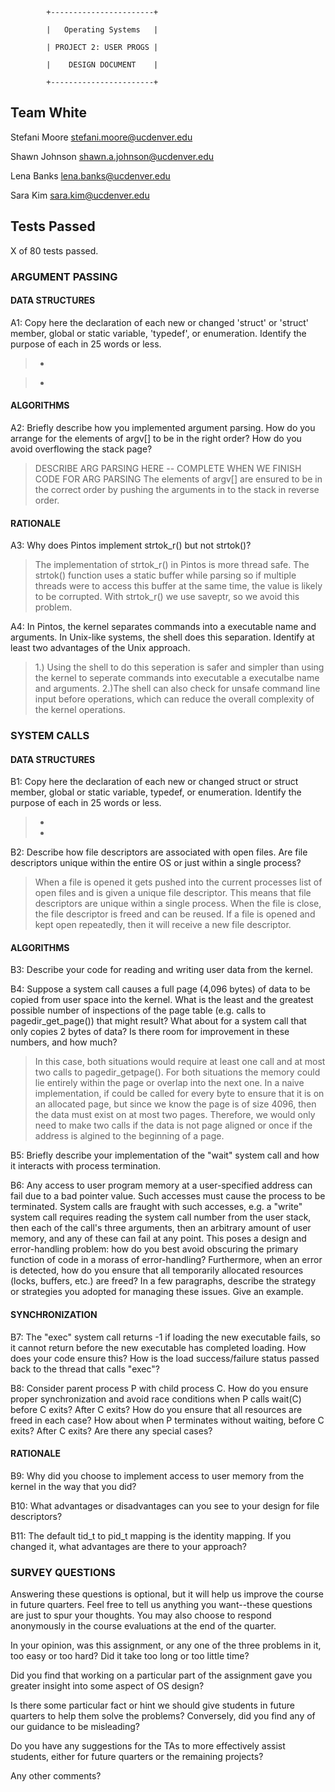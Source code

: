 
            +-----------------------+

            |   Operating Systems   |

            | PROJECT 2: USER PROGS |

            |    DESIGN DOCUMENT    |

            +-----------------------+
   
   
## Team White

Stefani Moore <stefani.moore@ucdenver.edu>

Shawn Johnson <shawn.a.johnson@ucdenver.edu>

Lena Banks <lena.banks@ucdenver.edu>

Sara Kim <sara.kim@ucdenver.edu>

## Tests Passed

X of 80 tests passed.

### ARGUMENT PASSING

#### DATA STRUCTURES

A1: Copy here the declaration of each new or changed 'struct' or 'struct' member, global or static variable, 'typedef', or enumeration. Identify the purpose of each in 25 words or less.

> * 

> * 

#### ALGORITHMS

A2: Briefly describe how you implemented argument parsing.  How do you arrange for the elements of argv[] to be in the right order? How do you avoid overflowing the stack page?

> DESCRIBE ARG PARSING HERE -- COMPLETE WHEN WE FINISH CODE FOR ARG PARSING
>The elements of argv[] are ensured to be in the correct order by pushing the arguments in to the stack in reverse order. 
 
#### RATIONALE

A3: Why does Pintos implement strtok_r() but not strtok()?

>The implementation of strtok_r() in Pintos is more thread safe. The strtok() function uses a static buffer while parsing so if multiple threads were to access this buffer at the same time, the value is likely to be corrupted. With strtok_r() we use saveptr, so we avoid this problem.

A4: In Pintos, the kernel separates commands into a executable name and arguments.  In Unix-like systems, the shell does this separation.  Identify at least two advantages of the Unix approach.

>1.) Using the shell to do this seperation is safer and simpler than using the kernel to seperate commands into executable a executalbe name and arguments. 
>2.)The shell can also check for unsafe command line input before operations, which can reduce the overall complexity of the kernel operations. 

### SYSTEM CALLS


#### DATA STRUCTURES


B1: Copy here the declaration of each new or changed struct or struct member, global or static variable, typedef, or enumeration. Identify the purpose of each in 25 words or less.

> * 
> *

B2: Describe how file descriptors are associated with open files. Are file descriptors unique within the entire OS or just within a single process?

>When a file is opened it gets pushed into the current processes list of open files and is given a unique file descriptor. This means that file descriptors are unique within a single process. When the file is close, the file descriptor is freed and can be reused. If a file is opened and kept open repeatedly, then it will receive a new file descriptor.


#### ALGORITHMS

B3: Describe your code for reading and writing user data from the kernel.

> 

B4:  Suppose a system call causes a full page (4,096 bytes) of data to be copied from user space into the kernel.  What is the least and the greatest possible number of inspections of the page table (e.g. calls to pagedir_get_page()) that might result?  What about for a system call that only copies 2 bytes of data?  Is there room for improvement in these numbers, and how much?

>In this case, both situations would require at least one call and at most two calls to pagedir_getpage(). For both situations the memory could lie entirely within the page or overlap into the next one. In a naive implementation, if could be called for every byte to ensure that it is on an allocated page, but since we know the page is of size 4096, then the data must exist on at most two pages. Therefore, we would only need to make two calls if the data is not page aligned or once if the address is algined to the beginning of a page.

B5: Briefly describe your implementation of the "wait" system call and how it interacts with process termination.

>

B6: Any access to user program memory at a user-specified address can fail due to a bad pointer value.  Such accesses must cause the process to be terminated.  System calls are fraught with such accesses, e.g. a "write" system call requires reading the system call number from the user stack, then each of the call's three arguments, then an arbitrary amount of user memory, and any of these can fail at any point.  This poses a design and error-handling problem: how do you best avoid obscuring the primary function of code in a morass of error-handling?  Furthermore, when an error is detected, how do you ensure that all temporarily allocated resources (locks, buffers, etc.) are freed?  In a few paragraphs, describe the strategy or strategies you adopted for managing these issues.  Give an example.

>

#### SYNCHRONIZATION

B7: The "exec" system call returns -1 if loading the new executable fails, so it cannot return before the new executable has completed loading.  How does your code ensure this?  How is the load success/failure status passed back to the thread that calls "exec"?

>

B8: Consider parent process P with child process C.  How do you ensure proper synchronization and avoid race conditions when P calls wait(C) before C exits?  After C exits?  How do you ensure that all resources are freed in each case?  How about when P terminates without waiting, before C exits?  After C exits?  Are there any special cases?

>

#### RATIONALE

B9: Why did you choose to implement access to user memory from the kernel in the way that you did?

>

B10: What advantages or disadvantages can you see to your design for file descriptors?

>

B11: The default tid_t to pid_t mapping is the identity mapping. If you changed it, what advantages are there to your approach? 

>

### SURVEY QUESTIONS

Answering these questions is optional, but it will help us improve the course in future quarters.  Feel free to tell us anything you want--these questions are just to spur your thoughts.  You may also choose to respond anonymously in the course evaluations at the end of the quarter.

In your opinion, was this assignment, or any one of the three problems in it, too easy or too hard?  Did it take too long or too little time?
 
 >

Did you find that working on a particular part of the assignment gave you greater insight into some aspect of OS design?

>

Is there some particular fact or hint we should give students in future quarters to help them solve the problems?  Conversely, did you find any of our guidance to be misleading?

>

Do you have any suggestions for the TAs to more effectively assist students, either for future quarters or the remaining projects?

>

Any other comments?   

>
